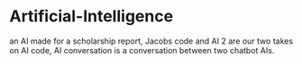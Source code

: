 # Artificial-Intelligence
an AI made for a scholarship report,
Jacobs code and AI 2 are our two takes on AI code, 
AI conversation is a conversation between two chatbot AIs.
